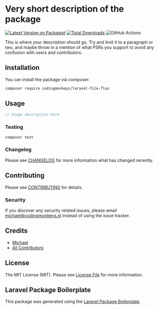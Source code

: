 # Very short description of the package

[![Latest Version on Packagist](https://img.shields.io/packagist/v/codingmonkeys/file-flux.svg?style=flat-square)](https://packagist.org/packages/codingmonkeys/file-flux)
[![Total Downloads](https://img.shields.io/packagist/dt/codingmonkeys/file-flux.svg?style=flat-square)](https://packagist.org/packages/codingmonkeys/file-flux)
![GitHub Actions](https://github.com/codingmonkeys/file-flux/actions/workflows/main.yml/badge.svg)

This is where your description should go. Try and limit it to a paragraph or two, and maybe throw in a mention of what PSRs you support to avoid any confusion with users and contributors.

## Installation

You can install the package via composer:

```bash
composer require codingmonkeys/laravel-file-flux
```

## Usage

```php
// Usage description here
```

### Testing

```bash
composer test
```

### Changelog

Please see [CHANGELOG](CHANGELOG.md) for more information what has changed recently.

## Contributing

Please see [CONTRIBUTING](CONTRIBUTING.md) for details.

### Security

If you discover any security related issues, please email michael@codingmonkeys.nl instead of using the issue tracker.

## Credits

-   [Michael](https://github.com/codingmonkeys)
-   [All Contributors](../../contributors)

## License

The MIT License (MIT). Please see [License File](LICENSE.md) for more information.

## Laravel Package Boilerplate

This package was generated using the [Laravel Package Boilerplate](https://laravelpackageboilerplate.com).

